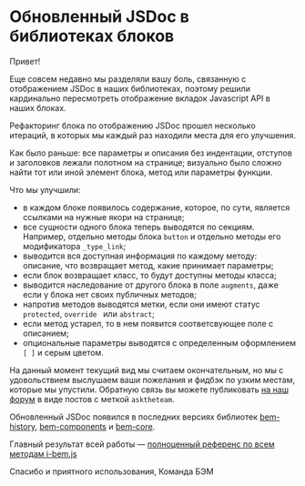 # Обновленный JSDoc в библиотеках блоков

Привет!

Еще совсем недавно мы разделяли вашу боль, связанную с отображением JSDoc в наших библиотеках, поэтому решили кардинально пересмотреть отображение вкладок Javascript API в наших блоках. 

Рефакторинг блока по отображению JSDoc прошел несколько итераций, в которых мы каждый раз находили места для его улучшения. 

Как было раньше: все параметры и описания без индентации, отступов и заголовков лежали полотном на странице; визуально было сложно найти тот или иной элемент блока, метод или параметры функции.

Что мы улучшили:
- в каждом блоке появилось содержание, которое, по сути, является ссылками на нужные якори на странице;
- все сущности одного блока теперь выводятся по секциям. Например, отдельно методы блока `button` и отдельно методы его модификатора `_type_link`;
- выводится вся доступная информация по каждому методу: описание, что возвращает метод, какие принимает параметры;
- если блок возвращает класс, то будут доступны методы класса;
- выводится наследование от другого блока в поле `augments`, даже если у блока нет своих публичныx методов;
- напротив методов выводятся метки, если они имеют статус `protected`, `override ` или `abstract`;
- если метод устарел, то в нем появится соответсвующее поле с описанием;
- опциональные параметры выводятся с определенным оформлением `[ ]` и серым цветом.

На данный момент текущий вид мы считаем окончательным, но мы с удовольствием выслушаем ваши пожелания и фидбэк по узким местам, которые мы упустили.
Обратную связь вы можете публиковать [на наш форум](https://ru.bem.info/forum/?labels=asktheteam) в виде постов с меткой `asktheteam`.

Обновленный JSDoc появился в последних версиях библиотек [bem-history](https://bem.info/libs/bem-history/v3.0.0/), [bem-components](https://bem.info/libs/bem-components/v2.2.1/) и [bem-core](https://bem.info/libs/bem-core/v2.6.0/).

Главный результат всей работы — [полноценный референс по всем методам i-bem.js](https://ru.bem.info/libs/bem-core/current/desktop/i-bem/jsdoc/)

Спасибо и приятного использования,
Команда БЭМ
